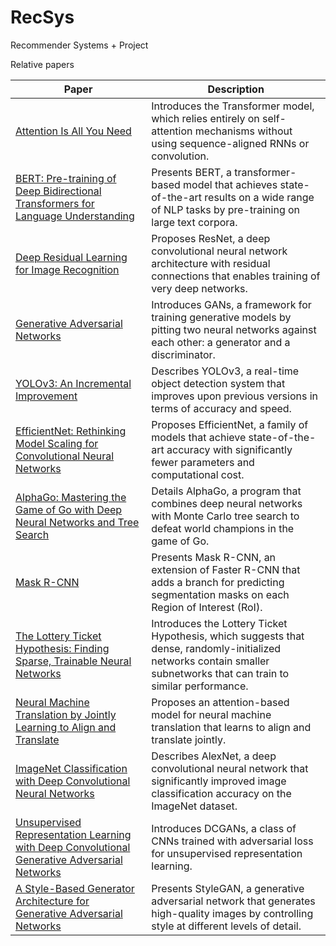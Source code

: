 # RecSys
Recommender Systems + Project

Relative papers

| Paper | Description |
|-------|-------------|
| [Attention Is All You Need](https://arxiv.org/abs/1706.03762) | Introduces the Transformer model, which relies entirely on self-attention mechanisms without using sequence-aligned RNNs or convolution. |
| [BERT: Pre-training of Deep Bidirectional Transformers for Language Understanding](https://arxiv.org/abs/1810.04805) | Presents BERT, a transformer-based model that achieves state-of-the-art results on a wide range of NLP tasks by pre-training on large text corpora. |
| [Deep Residual Learning for Image Recognition](https://arxiv.org/abs/1512.03385) | Proposes ResNet, a deep convolutional neural network architecture with residual connections that enables training of very deep networks. |
| [Generative Adversarial Networks](https://arxiv.org/abs/1406.2661) | Introduces GANs, a framework for training generative models by pitting two neural networks against each other: a generator and a discriminator. |
| [YOLOv3: An Incremental Improvement](https://arxiv.org/abs/1804.02767) | Describes YOLOv3, a real-time object detection system that improves upon previous versions in terms of accuracy and speed. |
| [EfficientNet: Rethinking Model Scaling for Convolutional Neural Networks](https://arxiv.org/abs/1905.11946) | Proposes EfficientNet, a family of models that achieve state-of-the-art accuracy with significantly fewer parameters and computational cost. |
| [AlphaGo: Mastering the Game of Go with Deep Neural Networks and Tree Search](https://www.nature.com/articles/nature16961) | Details AlphaGo, a program that combines deep neural networks with Monte Carlo tree search to defeat world champions in the game of Go. |
| [Mask R-CNN](https://arxiv.org/abs/1703.06870) | Presents Mask R-CNN, an extension of Faster R-CNN that adds a branch for predicting segmentation masks on each Region of Interest (RoI). |
| [The Lottery Ticket Hypothesis: Finding Sparse, Trainable Neural Networks](https://arxiv.org/abs/1803.03635) | Introduces the Lottery Ticket Hypothesis, which suggests that dense, randomly-initialized networks contain smaller subnetworks that can train to similar performance. |
| [Neural Machine Translation by Jointly Learning to Align and Translate](https://arxiv.org/abs/1409.0473) | Proposes an attention-based model for neural machine translation that learns to align and translate jointly. |
| [ImageNet Classification with Deep Convolutional Neural Networks](https://papers.nips.cc/paper/2012/hash/c399862d3b9d6b76c8436e924a68c45b-Abstract.html) | Describes AlexNet, a deep convolutional neural network that significantly improved image classification accuracy on the ImageNet dataset. |
| [Unsupervised Representation Learning with Deep Convolutional Generative Adversarial Networks](https://arxiv.org/abs/1511.06434) | Introduces DCGANs, a class of CNNs trained with adversarial loss for unsupervised representation learning. |
| [A Style-Based Generator Architecture for Generative Adversarial Networks](https://arxiv.org/abs/1812.04948) | Presents StyleGAN, a generative adversarial network that generates high-quality images by controlling style at different levels of detail. |